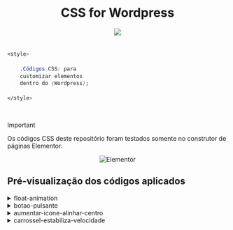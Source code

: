 <div align="center">
    <h1>CSS for Wordpress</h1>
    <a href="https://skillicons.dev">
    <img src="https://skillicons.dev/icons?i=css,wordpress" />
    </a>
</div>   

<br>

```CSS
<style>

    .Códigos CSS: para 
    customizar elementos 
    dentro do (Wordpress);

</style>
``` 

<br>

> [!IMPORTANT]
> Os códigos CSS deste repositório foram testados somente no construtor de páginas Elementor.   

<div align="center">

![Elementor](https://img.shields.io/badge/Elementor-92003B.svg?style=for-the-badge&logo=Elementor&logoColor=white)

</div>

## Pré-visualização dos códigos aplicados

<details>
<summary>float-animation</summary>

![float-animation](https://raw.githubusercontent.com/walterowisk/CSS-for-Wordpress/main/preview-img/float-animation.gif)
</details>

<details>
<summary>botao-pulsante</summary>

![botao-pulsante](https://raw.githubusercontent.com/walterowisk/CSS-for-Wordpress/main/preview-img/button-pulse-effect.gif)
</details>

<details>
<summary>aumentar-icone-alinhar-centro</summary>

![aumentar-icone-alinhar-centro](https://raw.githubusercontent.com/walterowisk/CSS-for-Wordpress/main/preview-img/size-icons-buttons.png)
</details>

<details>
<summary>carrossel-estabiliza-velocidade</summary>

![carrossel-estabiliza-velocidade](https://raw.githubusercontent.com/walterowisk/CSS-for-Wordpress/main/preview-img/carousel-transition-timing-function.gif)
</details>